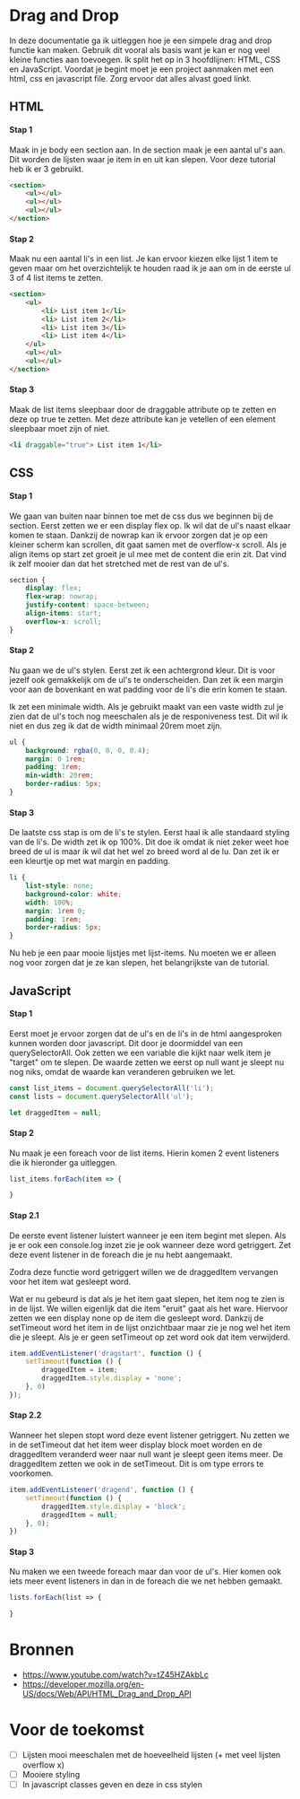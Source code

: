 # Drag and Drop
In deze documentatie ga ik uitleggen hoe je een simpele drag and drop functie kan maken. Gebruik dit vooral als basis want je kan er nog veel kleine functies aan toevoegen. Ik split het op in 3 hoofdlijnen: HTML, CSS en JavaScript. Voordat je begint moet je een project aanmaken met een html, css en javascript file. Zorg ervoor dat alles alvast goed linkt. 

## HTML
#### Stap 1 
Maak in je body een section aan. In de section maak je een aantal ul's aan. Dit worden de lijsten waar je item in en uit kan slepen. Voor deze tutorial heb ik er 3 gebruikt. 

```html
<section>
    <ul></ul>
    <ul></ul>
    <ul></ul>
</section>
```

#### Stap 2
Maak nu een aantal li's in een list. Je kan ervoor kiezen elke lijst 1 item te geven maar om het overzichtelijk te houden raad ik je aan om in de eerste ul 3 of 4 list items te zetten.

```html
<section>
    <ul>
        <li> List item 1</li>
        <li> List item 2</li>
        <li> List item 3</li>
        <li> List item 4</li>
    </ul>
    <ul></ul>
    <ul></ul>
</section>
```

#### Stap 3
Maak de list items sleepbaar door de draggable attribute op te zetten en deze op true te zetten. Met deze attribute kan je vetellen of een element sleepbaar moet zijn of niet. 

```html
<li draggable="true"> List item 1</li>
```

## CSS
#### Stap 1
We gaan van buiten naar binnen toe met de css dus we beginnen bij de section. Eerst zetten we er een display flex op. Ik wil dat de ul's naast elkaar komen te staan. Dankzij de nowrap kan ik ervoor zorgen dat je op een kleiner scherm kan scrollen, dit gaat samen met de overflow-x scroll. Als je align items op start zet groeit je ul mee met de content die erin zit. Dat vind ik zelf mooier dan dat het stretched met de rest van de ul's. 

```css
section {
    display: flex;
    flex-wrap: nowrap;
    justify-content: space-between;
    align-items: start;
    overflow-x: scroll;
}
```

#### Stap 2 
Nu gaan we de ul's stylen. Eerst zet ik een achtergrond kleur. Dit is voor jezelf ook gemakkelijk om de ul's te onderscheiden. Dan zet ik een margin voor aan de bovenkant en wat padding voor de li's die erin komen te staan. 

Ik zet een minimale width. Als je gebruikt maakt van een vaste width zul je zien dat de ul's toch nog meeschalen als je de responiveness test. Dit wil ik niet en dus zeg ik dat de width minimaal 20rem moet zijn. 

```css
ul {
    background: rgba(0, 0, 0, 0.4);
    margin: 0 1rem;
    padding: 1rem;
    min-width: 20rem;
    border-radius: 5px;
}
```

#### Stap 3
De laatste css stap is om de li's te stylen. Eerst haal ik alle standaard styling van de li's. De width zet ik op 100%. Dit doe ik omdat ik niet zeker weet hoe breed de ul is maar ik wil dat het wel zo breed word al de lu. Dan zet ik er een kleurtje op met wat margin en padding. 

```css
li {
    list-style: none;
    background-color: white;
    width: 100%;
    margin: 1rem 0;
    padding: 1rem;
    border-radius: 5px;
}
```

Nu heb je een paar mooie lijstjes met lijst-items. Nu moeten we er alleen nog voor zorgen dat je ze kan slepen, het belangrijkste van de tutorial. 

## JavaScript
#### Stap 1
Eerst moet je ervoor zorgen dat de ul's en de li's in de html aangesproken kunnen worden door javascript. Dit door je doormiddel van een querySelectorAll. Ook zetten we een variable die kijkt naar welk item je "target" om te slepen. De waarde zetten we eerst op null want je sleept nu nog niks, omdat de waarde kan veranderen gebruiken we let. 

```js
const list_items = document.querySelectorAll('li');
const lists = document.querySelectorAll('ul');

let draggedItem = null;
```

#### Stap 2
Nu maak je een foreach voor de list items. Hierin komen 2 event listeners die ik hieronder ga uitleggen. 

```js
list_items.forEach(item => {

}
```

#### Stap 2.1
De eerste event listener luistert wanneer je een item begint met slepen. Als je er ook een console.log inzet zie je ook wanneer deze word getriggert. Zet deze event listener in de foreach die je nu hebt aangemaakt. 

Zodra deze functie word getriggert willen we de draggedItem vervangen voor het item wat gesleept word. 

Wat er nu gebeurd is dat als je het item gaat slepen, het item nog te zien is in de lijst. We willen eigenlijk dat die item "eruit" gaat als het ware. Hiervoor zetten we een display none op de item die gesleept word. Dankzij de setTimeout word het item in de lijst onzichtbaar maar zie je nog wel het item die je sleept. Als je er geen setTimeout op zet word ook dat item verwijderd. 

```js
item.addEventListener('dragstart', function () {
    setTimeout(function () {
        draggedItem = item;
        draggedItem.style.display = 'none';
    }, 0)
});
```

#### Stap 2.2
Wanneer het slepen stopt word deze event listener getriggert. Nu zetten we in de setTimeout dat het item weer display block moet worden en de draggedItem veranderd weer naar null want je sleept geen items meer. De draggedItem zetten we ook in de setTimeout. Dit is om type errors te voorkomen. 

```js
item.addEventListener('dragend', function () {
    setTimeout(function () {
        draggedItem.style.display = 'block';
        draggedItem = null;
    }, 0);
})
```

#### Stap 3
Nu maken we een tweede foreach maar dan voor de ul's. Hier komen ook iets meer event listeners in dan in de foreach die we net hebben gemaakt. 

```js
lists.forEach(list => {

}
```

# Bronnen 
- https://www.youtube.com/watch?v=tZ45HZAkbLc
- https://developer.mozilla.org/en-US/docs/Web/API/HTML_Drag_and_Drop_API

# Voor de toekomst 
- [ ] Lijsten mooi meeschalen met de hoeveelheid lijsten (+ met veel lijsten overflow x)
- [ ] Mooiere styling 
- [ ] In javascript classes geven en deze in css stylen
